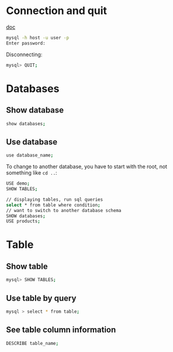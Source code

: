 # Connection and quit

[doc](https://dev.mysql.com/doc/refman/8.0/en/connecting-disconnecting.html) 

```bash
mysql -h host -u user -p
Enter password:
```

Disconnecting:
```bash
mysql> QUIT;
```

# Databases

## Show database
```bash
show databases;
```

## Use database
```bash
use database_name;
```

To change to another database, you have to start with the root, not something like `cd ..`:
```bash
USE demo;
SHOW TABLES;

// displaying tables, run sql queries
select * from table where condition;
// want to switch to another database schema
SHOW databases;
USE products;
```

# Table

## Show table

```bash
mysql> SHOW TABLES;
```

## Use table by query

```bash
mysql > select * from table;
```

## See table column information
```bash
DESCRIBE table_name;
```

